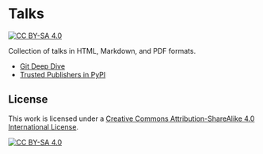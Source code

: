 # Talks

[![CC BY-SA 4.0][cc-by-sa-shield]][cc-by-sa]

Collection of talks in HTML, Markdown, and PDF formats.

- [Git Deep Dive](git-deep-dive)
- [Trusted Publishers in PyPI](pypi-trusted-publisher)

##  License

This work is licensed under a
[Creative Commons Attribution-ShareAlike 4.0 International License][cc-by-sa].

[![CC BY-SA 4.0][cc-by-sa-image]][cc-by-sa]

[cc-by-sa]: http://creativecommons.org/licenses/by-sa/4.0/
[cc-by-sa-image]: https://licensebuttons.net/l/by-sa/4.0/88x31.png
[cc-by-sa-shield]: https://img.shields.io/badge/License-CC%20BY--SA%204.0-lightgrey.svg
